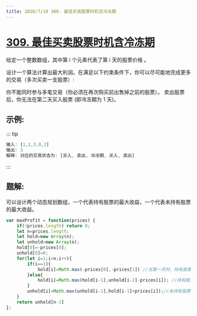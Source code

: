 ```yaml
---
title: 2020/7/10 309. 最佳买卖股票时机含冷冻期
---
```


# [309. 最佳买卖股票时机含冷冻期](https://leetcode-cn.com/problems/best-time-to-buy-and-sell-stock-with-cooldown/)
给定一个整数数组，其中第 i 个元素代表了第 i 天的股票价格 。​

设计一个算法计算出最大利润。在满足以下约束条件下，你可以尽可能地完成更多的交易（多次买卖一支股票）:

你不能同时参与多笔交易（你必须在再次购买前出售掉之前的股票）。
卖出股票后，你无法在第二天买入股票 (即冷冻期为 1 天)。



## 示例:

::: tip

```js
输入: [1,2,3,0,2]
输出: 3 
解释: 对应的交易状态为: [买入, 卖出, 冷冻期, 买入, 卖出]
```

:::

## 题解:
可以设计两个动态规划数组，一个代表持有股票的最大收益，一个代表未持有股票的最大收益。
```js
var maxProfit = function(prices) {
    if(!prices.length) return 0;
    let n=prices.length;
    let hold=new Array(n);
    let unhold=new Array(n);
    hold[0]=-prices[0];
    unhold[0]=0;
    for(let i=1;i<n;i++){
        if(i==1){
            hold[i]=Math.max(-prices[0],-prices[1]) //当第一天时，持有股票最大收益为：前一天买入，或者当天才买入
        }else{
            hold[i]=Math.max(hold[i-1],unhold[i-2]-prices[i]); //持有股票最大收益为：1.之前已经买入，今天休息 2.前天卖掉今天买入 
        }
        unhold[i]=Math.max(unhold[i-1],hold[i-1]+prices[i]);//未持有股票最大收益为：1.之前就卖掉了 2. 昨天买入，今天卖掉
    }
    return unhold[n-1]
};
```
